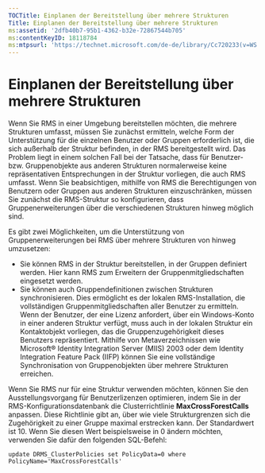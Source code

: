 ```yaml
---
TOCTitle: Einplanen der Bereitstellung über mehrere Strukturen
Title: Einplanen der Bereitstellung über mehrere Strukturen
ms:assetid: '2dfb40b7-95b1-4362-b32e-72867544b705'
ms:contentKeyID: 18118784
ms:mtpsurl: 'https://technet.microsoft.com/de-de/library/Cc720233(v=WS.10)'
---
```


Einplanen der Bereitstellung über mehrere Strukturen
====================================================

Wenn Sie RMS in einer Umgebung bereitstellen möchten, die mehrere Strukturen umfasst, müssen Sie zunächst ermitteln, welche Form der Unterstützung für die einzelnen Benutzer oder Gruppen erforderlich ist, die sich außerhalb der Struktur befinden, in der RMS bereitgestellt wird. Das Problem liegt in einem solchen Fall bei der Tatsache, dass für Benutzer- bzw. Gruppenobjekte aus anderen Strukturen normalerweise keine repräsentativen Entsprechungen in der Struktur vorliegen, die auch RMS umfasst. Wenn Sie beabsichtigen, mithilfe von RMS die Berechtigungen von Benutzern oder Gruppen aus anderen Strukturen einzuschränken, müssen Sie zunächst die RMS-Struktur so konfigurieren, dass Gruppenerweiterungen über die verschiedenen Strukturen hinweg möglich sind.

Es gibt zwei Möglichkeiten, um die Unterstützung von Gruppenerweiterungen bei RMS über mehrere Strukturen von hinweg umzusetzen:

-   Sie können RMS in der Struktur bereitstellen, in der Gruppen definiert werden. Hier kann RMS zum Erweitern der Gruppenmitgliedschaften eingesetzt werden.
-   Sie können auch Gruppendefinitionen zwischen Strukturen synchronisieren. Dies ermöglicht es der lokalen RMS-Installation, die vollständigen Gruppenmitgliedschaften aller Benutzer zu ermitteln. Wenn der Benutzer, der eine Lizenz anfordert, über ein Windows-Konto in einer anderen Struktur verfügt, muss auch in der lokalen Struktur ein Kontaktobjekt vorliegen, das die Gruppenzugehörigkeit dieses Benutzers repräsentiert. Mithilfe von Metaverzeichnissen wie Microsoft® Identity Integration Server (MIIS) 2003 oder dem Identity Integration Feature Pack (IIFP) können Sie eine vollständige Synchronisation von Gruppenobjekten über mehrere Strukturen erreichen.

Wenn Sie RMS nur für eine Struktur verwenden möchten, können Sie den Ausstellungsvorgang für Benutzerlizenzen optimieren, indem Sie in der RMS-Konfigurationsdatenbank die Clusterrichtlinie **MaxCrossForestCalls** anpassen. Diese Richtlinie gibt an, über wie viele Strukturgrenzen sich die Zugehörigkeit zu einer Gruppe maximal erstrecken kann. Der Standardwert ist 10. Wenn Sie diesen Wert beispielsweise in 0 ändern möchten, verwenden Sie dafür den folgenden SQL-Befehl:

```
update DRMS_ClusterPolicies set PolicyData=0 where PolicyName='MaxCrossForestCalls'
```